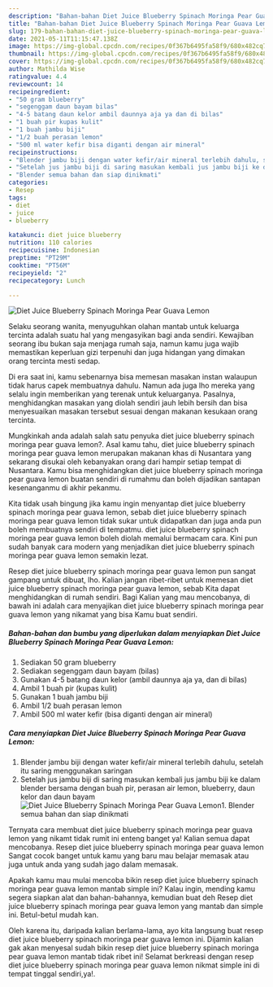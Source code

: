 ```yaml
---
description: "Bahan-bahan Diet Juice Blueberry Spinach Moringa Pear Guava Lemon yang enak dan Mudah Dibuat"
title: "Bahan-bahan Diet Juice Blueberry Spinach Moringa Pear Guava Lemon yang enak dan Mudah Dibuat"
slug: 179-bahan-bahan-diet-juice-blueberry-spinach-moringa-pear-guava-lemon-yang-enak-dan-mudah-dibuat
date: 2021-05-11T11:15:47.138Z
image: https://img-global.cpcdn.com/recipes/0f367b6495fa58f9/680x482cq70/diet-juice-blueberry-spinach-moringa-pear-guava-lemon-foto-resep-utama.jpg
thumbnail: https://img-global.cpcdn.com/recipes/0f367b6495fa58f9/680x482cq70/diet-juice-blueberry-spinach-moringa-pear-guava-lemon-foto-resep-utama.jpg
cover: https://img-global.cpcdn.com/recipes/0f367b6495fa58f9/680x482cq70/diet-juice-blueberry-spinach-moringa-pear-guava-lemon-foto-resep-utama.jpg
author: Mathilda Wise
ratingvalue: 4.4
reviewcount: 14
recipeingredient:
- "50 gram blueberry"
- "segenggam daun bayam bilas"
- "4-5 batang daun kelor ambil daunnya aja ya dan di bilas"
- "1 buah pir kupas kulit"
- "1 buah jambu biji"
- "1/2 buah perasan lemon"
- "500 ml water kefir bisa diganti dengan air mineral"
recipeinstructions:
- "Blender jambu biji dengan water kefir/air mineral terlebih dahulu, setelah itu saring menggunakan saringan"
- "Setelah jus jambu biji di saring masukan kembali jus jambu biji ke dalam blender bersama dengan buah pir, perasan air lemon, blueberry, daun kelor dan daun bayam"
- "Blender semua bahan dan siap dinikmati"
categories:
- Resep
tags:
- diet
- juice
- blueberry

katakunci: diet juice blueberry 
nutrition: 110 calories
recipecuisine: Indonesian
preptime: "PT29M"
cooktime: "PT56M"
recipeyield: "2"
recipecategory: Lunch

---
```



![Diet Juice Blueberry Spinach Moringa Pear Guava Lemon](https://img-global.cpcdn.com/recipes/0f367b6495fa58f9/680x482cq70/diet-juice-blueberry-spinach-moringa-pear-guava-lemon-foto-resep-utama.jpg)

Selaku seorang wanita, menyuguhkan olahan mantab untuk keluarga tercinta adalah suatu hal yang mengasyikan bagi anda sendiri. Kewajiban seorang ibu bukan saja menjaga rumah saja, namun kamu juga wajib memastikan keperluan gizi terpenuhi dan juga hidangan yang dimakan orang tercinta mesti sedap.

Di era  saat ini, kamu sebenarnya bisa memesan masakan instan walaupun tidak harus capek membuatnya dahulu. Namun ada juga lho mereka yang selalu ingin memberikan yang terenak untuk keluarganya. Pasalnya, menghidangkan masakan yang diolah sendiri jauh lebih bersih dan bisa menyesuaikan masakan tersebut sesuai dengan makanan kesukaan orang tercinta. 



Mungkinkah anda adalah salah satu penyuka diet juice blueberry spinach moringa pear guava lemon?. Asal kamu tahu, diet juice blueberry spinach moringa pear guava lemon merupakan makanan khas di Nusantara yang sekarang disukai oleh kebanyakan orang dari hampir setiap tempat di Nusantara. Kamu bisa menghidangkan diet juice blueberry spinach moringa pear guava lemon buatan sendiri di rumahmu dan boleh dijadikan santapan kesenanganmu di akhir pekanmu.

Kita tidak usah bingung jika kamu ingin menyantap diet juice blueberry spinach moringa pear guava lemon, sebab diet juice blueberry spinach moringa pear guava lemon tidak sukar untuk didapatkan dan juga anda pun boleh membuatnya sendiri di tempatmu. diet juice blueberry spinach moringa pear guava lemon boleh diolah memalui bermacam cara. Kini pun sudah banyak cara modern yang menjadikan diet juice blueberry spinach moringa pear guava lemon semakin lezat.

Resep diet juice blueberry spinach moringa pear guava lemon pun sangat gampang untuk dibuat, lho. Kalian jangan ribet-ribet untuk memesan diet juice blueberry spinach moringa pear guava lemon, sebab Kita dapat menghidangkan di rumah sendiri. Bagi Kalian yang mau mencobanya, di bawah ini adalah cara menyajikan diet juice blueberry spinach moringa pear guava lemon yang nikamat yang bisa Kamu buat sendiri.

<!--inarticleads1-->

##### Bahan-bahan dan bumbu yang diperlukan dalam menyiapkan Diet Juice Blueberry Spinach Moringa Pear Guava Lemon:

1. Sediakan 50 gram blueberry
1. Sediakan segenggam daun bayam (bilas)
1. Gunakan 4-5 batang daun kelor (ambil daunnya aja ya, dan di bilas)
1. Ambil 1 buah pir (kupas kulit)
1. Gunakan 1 buah jambu biji
1. Ambil 1/2 buah perasan lemon
1. Ambil 500 ml water kefir (bisa diganti dengan air mineral)




<!--inarticleads2-->

##### Cara menyiapkan Diet Juice Blueberry Spinach Moringa Pear Guava Lemon:

1. Blender jambu biji dengan water kefir/air mineral terlebih dahulu, setelah itu saring menggunakan saringan
1. Setelah jus jambu biji di saring masukan kembali jus jambu biji ke dalam blender bersama dengan buah pir, perasan air lemon, blueberry, daun kelor dan daun bayam
<img src="https://img-global.cpcdn.com/steps/33dfdcf153ca86cd/160x128cq70/diet-juice-blueberry-spinach-moringa-pear-guava-lemon-langkah-memasak-2-foto.jpg" alt="Diet Juice Blueberry Spinach Moringa Pear Guava Lemon">1. Blender semua bahan dan siap dinikmati




Ternyata cara membuat diet juice blueberry spinach moringa pear guava lemon yang nikamt tidak rumit ini enteng banget ya! Kalian semua dapat mencobanya. Resep diet juice blueberry spinach moringa pear guava lemon Sangat cocok banget untuk kamu yang baru mau belajar memasak atau juga untuk anda yang sudah jago dalam memasak.

Apakah kamu mau mulai mencoba bikin resep diet juice blueberry spinach moringa pear guava lemon mantab simple ini? Kalau ingin, mending kamu segera siapkan alat dan bahan-bahannya, kemudian buat deh Resep diet juice blueberry spinach moringa pear guava lemon yang mantab dan simple ini. Betul-betul mudah kan. 

Oleh karena itu, daripada kalian berlama-lama, ayo kita langsung buat resep diet juice blueberry spinach moringa pear guava lemon ini. Dijamin kalian gak akan menyesal sudah bikin resep diet juice blueberry spinach moringa pear guava lemon mantab tidak ribet ini! Selamat berkreasi dengan resep diet juice blueberry spinach moringa pear guava lemon nikmat simple ini di tempat tinggal sendiri,ya!.


